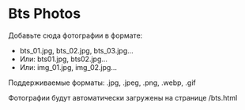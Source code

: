 # Bts Photos

Добавьте сюда фотографии в формате:
- bts_01.jpg, bts_02.jpg, bts_03.jpg...
- Или: bts01.jpg, bts02.jpg...
- Или: img_01.jpg, img_02.jpg...

Поддерживаемые форматы: .jpg, .jpeg, .png, .webp, .gif

Фотографии будут автоматически загружены на странице /bts.html
